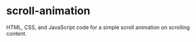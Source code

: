# scroll-animation
HTML, CSS, and JavaScript code for a simple scroll animation on scrolling content.
